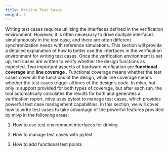 ```yaml
---
title: Writing Test Cases
weight: 4
---
```


Writing test cases requires utilizing the interfaces defined in the verification environment. However, it is often necessary to drive multiple interfaces simultaneously in the test case, and there are often different synchronization needs with reference simulations. This section will provide a detailed explanation of how to better use the interfaces in the verification environment for writing test cases.
Once the verification environment is set up, test cases are written to verify whether the design functions as expected. Two important aspects of hardware verification are **functional coverage**  and **line coverage** . Functional coverage means whether the test cases cover all the functions of the design, while line coverage means whether the test cases trigger all lines of the design’s code. In mlvp, not only is support provided for both types of coverage, but after each run, the tool automatically calculates the results for both and generates a verification report. mlvp uses pytest to manage test cases, which provides powerful test case management capabilities.
In this section, we will cover how to write test cases to take advantage of the powerful features provided by mlvp in the following areas:

1. How to use test environment interfaces for driving

2. How to manage test cases with pytest

3. How to add functional test points